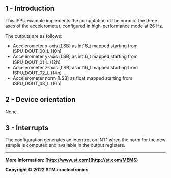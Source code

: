 ## 1 - Introduction

This ISPU example implements the computation of the norm of the three axes of the accelerometer, configured in high-performance mode at 26 Hz.

The outputs are as follows:

* Accelerometer x-axis [LSB] as int16_t mapped starting from ISPU_DOUT_00_L (10h)
* Accelerometer y-axis [LSB] as int16_t mapped starting from ISPU_DOUT_01_L (12h)
* Accelerometer z-axis [LSB] as int16_t mapped starting from ISPU_DOUT_02_L (14h)
* Accelerometer norm [LSB] as float mapped starting from ISPU_DOUT_03_L (16h)


## 2 - Device orientation

None.


## 3 - Interrupts

The configuration generates an interrupt on INT1 when the norm for the new sample is computed and available in the output registers.

------

**More Information: [http://www.st.com](http://st.com/MEMS)**

**Copyright © 2022 STMicroelectronics**